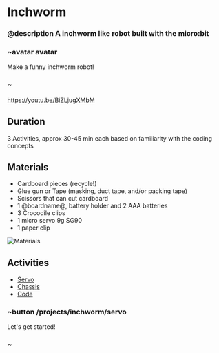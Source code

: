 
# Inchworm

### @description A inchworm like robot built with the micro:bit

### ~avatar avatar

Make a funny inchworm robot!

### ~

https://youtu.be/BiZLjugXMbM

## Duration

3 Activities, approx 30-45 min each based on familiarity with the coding concepts

## Materials

* Cardboard pieces (recycle!)
* Glue gun or Tape (masking, duct tape, and/or packing tape)
* Scissors that can cut cardboard
* 1 @boardname@, battery holder and 2 AAA batteries
* 3 Crocodile clips
* 1 micro servo 9g SG90
* 1 paper clip

![Materials](/static/mb/projects/inchworm/materials.jpg)

## Activities

* [Servo](/projects/inchworm/servo)  
* [Chassis](/projects/inchworm/chassis)  
* [Code](/projects/inchworm/code)  

### ~button /projects/inchworm/servo

Let's get started!

### ~
